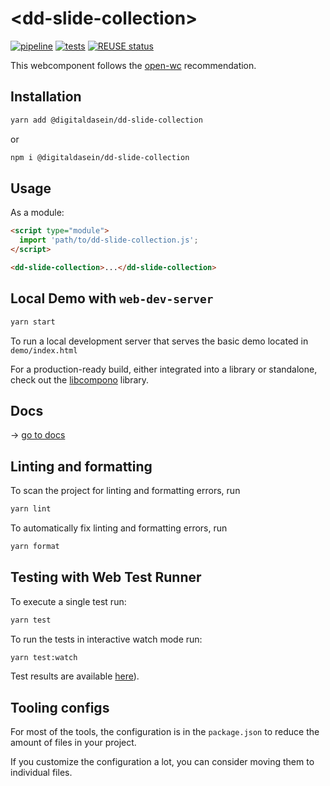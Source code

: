 <!--
SPDX-FileCopyrightText: 2022 Digital Dasein <https://digital-dasein.gitlab.io/>
SPDX-FileCopyrightText: 2022 Gerben Peeters <gerben@digitaldasein.org>
SPDX-FileCopyrightText: 2022 Senne Van Baelen <senne@digitaldasein.org>

SPDX-License-Identifier: MIT
-->

# \<dd-slide-collection>

[![pipeline](https://github.com/digitaldasein/dd-slide-collection/actions/workflows/build.yml/badge.svg)](https://github.com/digitaldasein/dd-slide-collection/actions/workflows/build.yml)
[![tests](https://github.com/digitaldasein/dd-slide-collection/actions/workflows/test.yml/badge.svg)](https://digitaldasein.github.io/dd-slide-collection/coverage/lcov-report)
[![REUSE 
status](https://api.reuse.software/badge/github.com/digitaldasein/dd-slide-collection)](https://api.reuse.software/info/github.com/digitaldasein/dd-slide-collection)


This webcomponent follows the [open-wc](https://github.com/open-wc/open-wc) recommendation.

## Installation

```bash
yarn add @digitaldasein/dd-slide-collection
```
or

```bash
npm i @digitaldasein/dd-slide-collection
```

## Usage

As a module:

```html
<script type="module">
  import 'path/to/dd-slide-collection.js';
</script>

<dd-slide-collection>...</dd-slide-collection>
```

## Local Demo with `web-dev-server`

```bash
yarn start
```

To run a local development server that serves the basic demo located in 
`demo/index.html`

For a production-ready build, either integrated into a library or standalone, 
check out the
[libcompono](https://github.com/digitaldasein/libcompono) library.

## Docs

&rarr; [go to 
docs](https://digitaldasein.github.io/dd-slide-collection/docs/classes/DdSlideCollection.html)

## Linting and formatting

To scan the project for linting and formatting errors, run

```bash
yarn lint
```

To automatically fix linting and formatting errors, run

```bash
yarn format
```

## Testing with Web Test Runner

To execute a single test run:

```bash
yarn test
```

To run the tests in interactive watch mode run:

```bash
yarn test:watch
```

Test results are available 
[here](https://digitaldasein.github.io/dd-slide-collection/coverage/lcov-report)).

## Tooling configs

For most of the tools, the configuration is in the `package.json` to reduce the amount of files in your project.

If you customize the configuration a lot, you can consider moving them to 
individual files.
